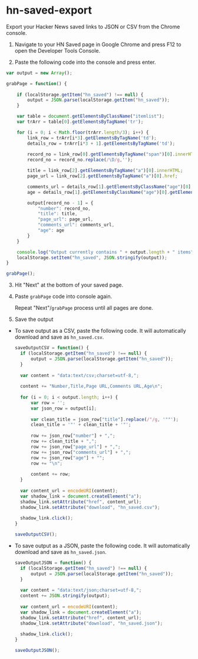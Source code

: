 # hn-saved-export

Export your Hacker News saved links to JSON or CSV from the Chrome console.

1. Navigate to your HN Saved page in Google Chrome and press F12 to open the Developer Tools Console. 

2. Paste the following code into the console and press enter. 

  ```javascript
  var output = new Array();

  grabPage = function() {
      
      if (localStorage.getItem("hn_saved") !== null) {
          output = JSON.parse(localStorage.getItem("hn_saved"));
      }
  
      var table = document.getElementsByClassName("itemlist");
      var trArr = table[0].getElementsByTagName('tr');
  
      for (i = 0; i < Math.floor(trArr.length/3); i++) { 
          link_row = trArr[i*3].getElementsByTagName('td');
          details_row = trArr[i*3 + 1].getElementsByTagName('td');
          
          record_no = link_row[0].getElementsByTagName("span")[0].innerHTML;
          record_no = record_no.replace(/\D/g,'');
  
          title = link_row[2].getElementsByTagName("a")[0].innerHTML;
          page_url = link_row[2].getElementsByTagName("a")[0].href;
  
          comments_url = details_row[1].getElementsByClassName("age")[0].getElementsByTagName("a")[0].href;
          age = details_row[1].getElementsByClassName("age")[0].getElementsByTagName("a")[0].innerHTML;
  
          output[record_no - 1] = {
              "number": record_no, 
              "title": title,
              "page_url": page_url,
              "comments_url": comments_url,
              "age": age
          }
      }
  
      console.log("Output currently contains " + output.length + " items");
      localStorage.setItem("hn_saved", JSON.stringify(output));
  }
  
  grabPage();
  ```

3. Hit "Next" at the bottom of your saved page. 

4. Paste `grabPage` code into console again. 
   
   Repeat "Next"/`grabPage` process until all pages are done. 

5. Save the output
   
  - To save output as a CSV, paste the following code. It will automatically download and save as `hn_saved.csv`. 
  
    ```javascript
    saveOutputCSV = function() {
      if (localStorage.getItem("hn_saved") !== null) {
          output = JSON.parse(localStorage.getItem("hn_saved"));
      }
  
      var content = "data:text/csv;charset=utf-8,";
  
      content += "Number,Title,Page URL,Comments URL,Age\n";
  
      for (i = 0; i < output.length; i++) { 
          var row = '';
          var json_row = output[i];
  
          var clean_title = json_row["title"].replace(/"/g, '""');
          clean_title = '"' + clean_title + '"';
  
          row += json_row["number"] + ",";
          row += clean_title + ",";
          row += json_row["page_url"] + ",";
          row += json_row["comments_url"] + ",";
          row += json_row["age"] + "";
          row += "\n";
  
          content += row;
      }
  
      var content_url = encodeURI(content);
      var shadow_link = document.createElement("a");
      shadow_link.setAttribute("href", content_url);
      shadow_link.setAttribute("download", "hn_saved.csv");
  
      shadow_link.click();
    }
    
    saveOutputCSV();
    ```


  - To save output as a JSON, paste the following code. It will automatically download and save as `hn_saved.json`. 
     
    ```javascript
    saveOutputJSON = function() {
      if (localStorage.getItem("hn_saved") !== null) {
          output = JSON.parse(localStorage.getItem("hn_saved"));
      }
  
      var content = "data:text/json;charset=utf-8,";
      content += JSON.stringify(output);
  
      var content_url = encodeURI(content);
      var shadow_link = document.createElement("a");
      shadow_link.setAttribute("href", content_url);
      shadow_link.setAttribute("download", "hn_saved.json");
  
      shadow_link.click();
    }
    
    saveOutputJSON();
    ```
